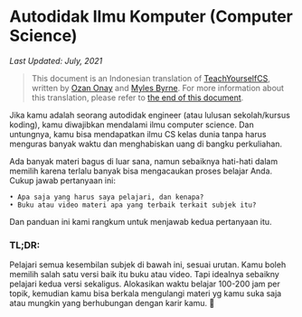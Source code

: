 # Autodidak Ilmu Komputer (Computer Science)
*Last Updated: July, 2021*

> This document is an Indonesian translation of [TeachYourselfCS](https://teachyourselfcs.com), written by [Ozan Onay](https://twitter.com/oznova_) and [Myles Byrne](https://twitter.com/quackingduck). For more information about this translation, please refer to [the end of this document](#quem-é-o-tradutor).

Jika kamu adalah seorang autodidak engineer (atau lulusan sekolah/kursus koding), kamu diwajibkan mendalami ilmu computer science. Dan untungnya, kamu bisa mendapatkan ilmu CS kelas dunia tanpa harus menguras banyak waktu dan menghabiskan uang di bangku perkuliahan.

Ada banyak materi bagus di luar sana, namun sebaiknya hati-hati dalam memilih karena terlalu banyak bisa mengacaukan proses belajar Anda. Cukup jawab pertanyaan ini:

	• Apa saja yang harus saya pelajari, dan kenapa?
	• Buku atau video materi apa yang terbaik terkait subjek itu?

Dan panduan ini kami rangkum untuk menjawab kedua pertanyaan itu. 

### TL;DR:
Pelajari semua kesembilan subjek di bawah ini, sesuai urutan. Kamu boleh memilih salah satu versi baik itu buku atau video. Tapi idealnya sebaikny pelajari kedua versi sekaligus. Alokasikan waktu belajar 100-200 jam per topik, kemudian kamu bisa berkala mengulangi materi yg kamu suka saja atau mungkin yang berhubungan dengan karir kamu. 🚀 
